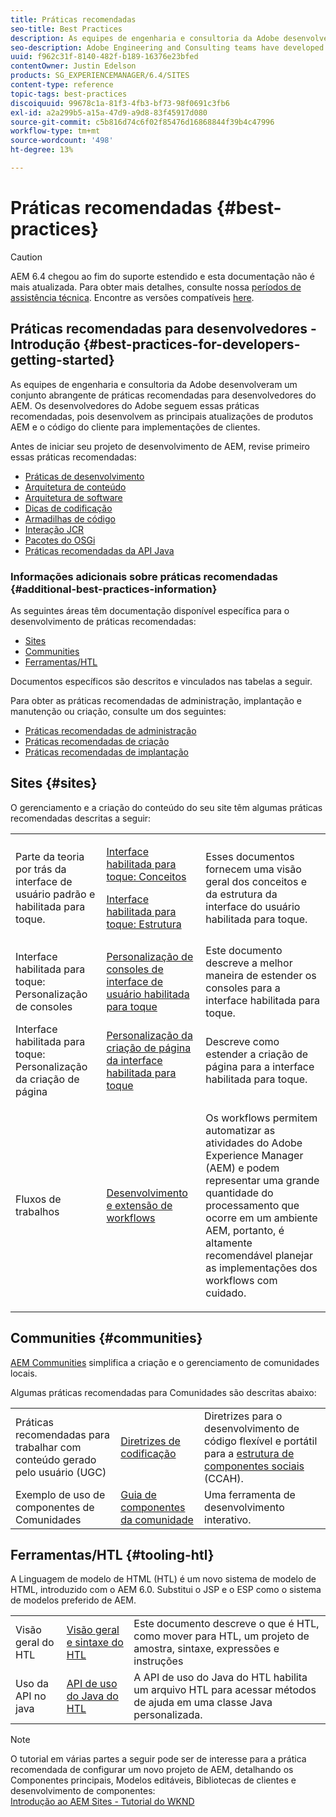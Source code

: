 ```yaml
---
title: Práticas recomendadas
seo-title: Best Practices
description: As equipes de engenharia e consultoria da Adobe desenvolveram um conjunto abrangente de práticas recomendadas para desenvolvedores do AEM
seo-description: Adobe Engineering and Consulting teams have developed a comprehensive set of best practices for AEM developers
uuid: f962c31f-8140-482f-b189-16376e23bfed
contentOwner: Justin Edelson
products: SG_EXPERIENCEMANAGER/6.4/SITES
content-type: reference
topic-tags: best-practices
discoiquuid: 99678c1a-81f3-4fb3-bf73-98f0691c3fb6
exl-id: a2a299b5-a15a-47d9-a9d8-83f45917d080
source-git-commit: c5b816d74c6f02f85476d16868844f39b4c47996
workflow-type: tm+mt
source-wordcount: '498'
ht-degree: 13%

---
```


# Práticas recomendadas    {#best-practices}

>[!CAUTION]
>
>AEM 6.4 chegou ao fim do suporte estendido e esta documentação não é mais atualizada. Para obter mais detalhes, consulte nossa [períodos de assistência técnica](https://helpx.adobe.com/br/support/programs/eol-matrix.html). Encontre as versões compatíveis [here](https://experienceleague.adobe.com/docs/).

## Práticas recomendadas para desenvolvedores - Introdução {#best-practices-for-developers-getting-started}

As equipes de engenharia e consultoria da Adobe desenvolveram um conjunto abrangente de práticas recomendadas para desenvolvedores do AEM. Os desenvolvedores do Adobe seguem essas práticas recomendadas, pois desenvolvem as principais atualizações de produtos AEM e o código do cliente para implementações de clientes.

Antes de iniciar seu projeto de desenvolvimento de AEM, revise primeiro essas práticas recomendadas:

* [Práticas de desenvolvimento](/help/sites-developing/development-practices.md)
* [Arquitetura de conteúdo](/help/sites-developing/content-architecture.md)
* [Arquitetura de software](/help/sites-developing/software-architecture.md)
* [Dicas de codificação](/help/sites-developing/coding-tips.md)
* [Armadilhas de código](/help/sites-developing/code-pitfalls.md)
* [Interação JCR](/help/sites-developing/jcr-integration.md)
* [Pacotes do OSGi](/help/sites-developing/osgi-bundles.md)
* [Práticas recomendadas da API Java](https://experienceleague.adobe.com/docs/experience-manager-learn/foundation/development/understand-java-api-best-practices.html)

### Informações adicionais sobre práticas recomendadas {#additional-best-practices-information}

As seguintes áreas têm documentação disponível específica para o desenvolvimento de práticas recomendadas:

* [Sites](#sites)
* [Communities](/help/sites-developing/best-practices.md#communities)
* [Ferramentas/HTL](/help/sites-developing/best-practices.md#tooling-htl)

Documentos específicos são descritos e vinculados nas tabelas a seguir.

Para obter as práticas recomendadas de administração, implantação e manutenção ou criação, consulte um dos seguintes:

* [Práticas recomendadas de administração](/help/sites-administering/administer-best-practices.md)
* [Práticas recomendadas de criação](/help/sites-authoring/best-practices.md)
* [Práticas recomendadas de implantação](/help/sites-deploying/best-practices.md)

## Sites {#sites}

O gerenciamento e a criação do conteúdo do seu site têm algumas práticas recomendadas descritas a seguir:

<table> 
 <tbody>
  <tr>
   <td>Parte da teoria por trás da interface de usuário padrão e habilitada para toque.</td> 
   <td><p><a href="/help/sites-developing/touch-ui-concepts.md">Interface habilitada para toque: Conceitos</a></p> <p><a href="/help/sites-developing/touch-ui-structure.md">Interface habilitada para toque: Estrutura</a></p> </td> 
   <td>Esses documentos fornecem uma visão geral dos conceitos e da estrutura da interface do usuário habilitada para toque.</td> 
  </tr>
  <tr>
   <td>Interface habilitada para toque: Personalização de consoles </td> 
   <td><a href="/help/sites-developing/customizing-consoles-touch.md">Personalização de consoles de interface de usuário habilitada para toque</a></td> 
   <td>Este documento descreve a melhor maneira de estender os consoles para a interface habilitada para toque.</td> 
  </tr>
  <tr>
   <td>Interface habilitada para toque: Personalização da criação de página</td> 
   <td><a href="/help/sites-developing/customizing-page-authoring-touch.md">Personalização da criação de página da interface habilitada para toque</a></td> 
   <td>Descreve como estender a criação de página para a interface habilitada para toque.</td> 
  </tr>
  <tr>
   <td>Fluxos de trabalhos</td> 
   <td><a href="/help/sites-developing/workflows-best-practices.md">Desenvolvimento e extensão de workflows</a></td> 
   <td><p>Os workflows permitem automatizar as atividades do Adobe Experience Manager (AEM) e podem representar uma grande quantidade do processamento que ocorre em um ambiente AEM, portanto, é altamente recomendável planejar as implementações dos workflows com cuidado.</p> </td> 
  </tr>
 </tbody>
</table>

## Communities {#communities}

[AEM Communities](/help/communities/overview.md) simplifica a criação e o gerenciamento de comunidades locais.

Algumas práticas recomendadas para Comunidades são descritas abaixo:

|  |  |  |
|---|---|---|
| Práticas recomendadas para trabalhar com conteúdo gerado pelo usuário (UGC) | [Diretrizes de codificação](/help/communities/code-guide.md) | Diretrizes para o desenvolvimento de código flexível e portátil para a [estrutura de componentes sociais](/help/communities/scf.md) (CCAH). |
| Exemplo de uso de componentes de Comunidades | [Guia de componentes da comunidade](/help/communities/components-guide.md) | Uma ferramenta de desenvolvimento interativo. |

## Ferramentas/HTL {#tooling-htl}

A Linguagem de modelo de HTML (HTL) é um novo sistema de modelo de HTML, introduzido com o AEM 6.0. Substitui o JSP e o ESP como o sistema de modelos preferido de AEM.

|  |  |  |
|---|---|---|
| Visão geral do HTL | [Visão geral e sintaxe do HTL](https://helpx.adobe.com/experience-manager/htl/user-guide.html) | Este documento descreve o que é HTL, como mover para HTL, um projeto de amostra, sintaxe, expressões e instruções |
| Uso da API no java | [API de uso do Java do HTL](https://helpx.adobe.com/experience-manager/htl/using/use-api.html) | A API de uso do Java do HTL habilita um arquivo HTL para acessar métodos de ajuda em uma classe Java personalizada. |

>[!NOTE]
>
>O tutorial em várias partes a seguir pode ser de interesse para a prática recomendada de configurar um novo projeto de AEM, detalhando os Componentes principais, Modelos editáveis, Bibliotecas de clientes e desenvolvimento de componentes:\
>[Introdução ao AEM Sites - Tutorial do WKND](https://helpx.adobe.com/experience-manager/kt/sites/using/getting-started-wknd-tutorial-develop.html)
